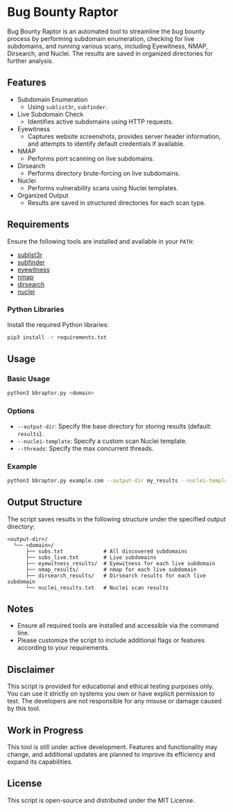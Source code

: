 # Bug Bounty Raptor

Bug Bounty Raptor is an automated tool to streamline the bug bounty process by performing subdomain enumeration, checking for live subdomains, and running various scans, including Eyewitness, NMAP, Dirsearch, and Nuclei. The results are saved in organized directories for further analysis.

## Features
- Subdomain Enumeration
  - Using `sublist3r`, `subfinder`.
- Live Subdomain Check
  - Identifies active subdomains using HTTP requests.
- Eyewitness
  - Captures website screenshots, provides server header information, and attempts to identify default credentials if available.
- NMAP
  - Performs port scanning on live subdomains.
- Dirsearch
  - Performs directory brute-forcing on live subdomains.
- Nuclei
  - Performs vulnerability scans using Nuclei templates.
- Organized Output
  - Results are saved in structured directories for each scan type.

## Requirements
Ensure the following tools are installed and available in your `PATH`:
- [sublist3r](https://github.com/aboul3la/Sublist3r)
- [subfinder](https://github.com/projectdiscovery/subfinder)
- [eyewitness](https://github.com/RedSiege/EyeWitness)
- [nmap](https://nmap.org/)
- [dirsearch](https://github.com/maurosoria/dirsearch)
- [nuclei](https://github.com/projectdiscovery/nuclei)


### Python Libraries
Install the required Python libraries:
```bash
pip3 install -r requirements.txt
```

## Usage

### Basic Usage
```bash
python3 bbraptor.py <domain>
```

### Options
- `--output-dir`: Specify the base directory for storing results (default: `results`).
- `--nuclei-template`: Specify a custom scan Nuclei template.
- `--threads`: Specify the max concurrent threads.

### Example
```bash
python3 bbraptor.py example.com --output-dir my_results --nuclei-template /path/to/custom-template --threads 20
```

## Output Structure
The script saves results in the following structure under the specified output directory:
```
<output-dir>/
  └── <domain>/
      ├── subs.txt             # All discovered subdomains
      ├── subs_live.txt        # Live subdomains
      ├── eyewitness_results/  # Eyewitness for each live subdomain
      ├── nmap_results/        # nmap for each live subdomain
      ├── dirsearch_results/   # Dirsearch results for each live subdomain
      └── nuclei_results.txt   # Nuclei scan results
```

## Notes
- Ensure all required tools are installed and accessible via the command line.
- Please customize the script to include additional flags or features according to your requirements.

## Disclaimer
This script is provided for educational and ethical testing purposes only. You can use it strictly on systems you own or have explicit permission to test. The developers are not responsible for any misuse or damage caused by this tool.

## Work in Progress
This tool is still under active development. Features and functionality may change, and additional updates are planned to improve its efficiency and expand its capabilities.

## License
This script is open-source and distributed under the MIT License.
